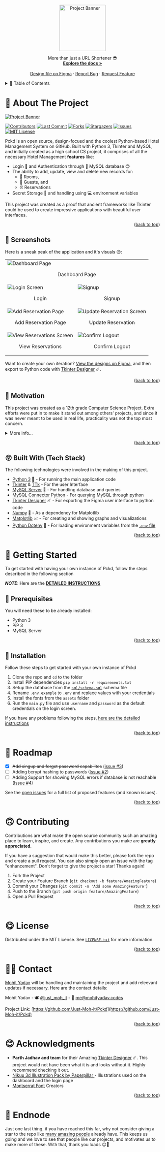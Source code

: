 <div id="top"></div>

<!-- PROJECT Intro -->
<br />
<div align="center">
  <a href="https://github.com/Just-Moh-it/Pckd/stargazers">
    <img src="assets/Readme-assets/logo-4x.png" alt="Project Banner" height="150">
  </a>

  <p align="center">
    More than just a URL Shortener 😎
    <br />
    <a href="https://github.com/Just-Moh-it/Pckd"><strong>Explore the docs »</strong></a>
    <br />
    <br />
    <a href="https://www.figma.com/file/MVq5Q3fhVJB2r70r7I3nJ3/Pckd?node-id=102%3A2">Design file on Figma</a>
    ·
    <a href="https://github.com/Just-Moh-it/Pckd/issues">Report Bug</a>
    ·
    <a href="https://github.com/Just-Moh-it/Pckd/issues">Request Feature</a>
  </p>
</div>

<!-- TABLE OF CONTENTS -->
<details>
  <summary>📃 Table of Contents</summary>
  <ol>
    <li>
      <a href="#about-the-project">About The Project</a>
      <ul>
        <li><a href="#screenshots">Screenshots</a></li>
        <li><a href="#motivation">Motivation</a></li>
        <li><a href="#built-with">Built With</a></li>
      </ul>
    </li>
    <li>
      <a href="#getting-started">Getting Started</a>
      <ul>
        <li><a href="#prerequisites">Prerequisites</a></li>
        <li><a href="#installation">Installation</a></li>
        <li><a href="#extras">Extras</a></li>
        <ul>
            <li><a href="#adding-new-users">Adding New Users</a></li>
        </ul>
      </ul>
    </li>
    <li><a href="#usage">Usage</a></li>
    <li><a href="#roadmap">Roadmap</a></li>
    <li><a href="#contributing">Contributing</a></li>
    <li><a href="#license">License</a></li>
    <li><a href="#contact">Contact</a></li>
    <li><a href="#acknowledgments">Acknowledgments</a></li>
  </ol>
</details>

<!-- ABOUT THE PROJECT -->

# 💁 About The Project

<a href="https://projects.mohityadav.codes/#Pckd">
    <img src="assets/Readme-assets/banner.png" alt="Project Banner">
</a>

<!-- PROJECT SHIELDS -->

[![Contributors][contributors-shield]][contributors-url]
[![Last Commit][last-commit-shield]][last-commit-url]
[![Forks][forks-shield]][forks-url]
[![Stargazers][stars-shield]][stars-url]
[![Issues][issues-shield]][issues-url]
[![MIT License][license-shield]][license-url]

Pckd is an open source, design-focued and the coolest Python-based Hotel Management System on GitHub. Built with Python 3, Tkinter and MySQL, and initially created as a high school CS project, it comprises of all the necessary Hotel Management **features** like:

- Login 🔑 and Authentication through 🐬 MySQL database 😍
- The ability to add, update, view and delete new records for:
  - 🔐 Rooms,
  - 💁 Guests, and
  - ⏰ Reservations
- Secret Storage 👮 and handling using 💻 environment variables

This project was created as a proof that ancient frameworks like Tkinter could be used to create impressive applications with beautiful user interfaces.

<p align="right">(<a href="#top">back to top</a>)</p>

## 📸 Screenshots

Here is a sneak peak of the application and it's visuals 😍:

<table>
    <tr>
        <td colspan="2">
            <img src="assets/Readme-assets/screenshots/dashboard.png" alt="Dashboard Page" />
            <br />
            <p align="center">Dashboard Page</p>
        </td>
    </tr>
    <tr>
        <td>
            <img src="assets/Readme-assets/screenshots/login.png" alt="Login Screen" />
            <br />
            <p align="center">Login</p></td>
        <td>
            <img src="assets/Readme-assets/screenshots/signup.png" alt="Signup" />
            <br />
            <p align="center">Signup</p></td>
    </tr>
    <tr>
        <td>
            <img src="assets/Readme-assets/screenshots/add-reservations.png" alt="Add Reservation Page" />
            <br />
            <p align="center">Add Reservation Page</p></td>
        <td>
            <img src="assets/Readme-assets/screenshots/update-reservations.png" alt="Update Reservation Screen" />
            <br />
            <p align="center">Update Reservation</p></td>
    </tr>
    <tr>
        <td>
            <img src="assets/Readme-assets/screenshots/view-reservations.png" alt="View Reservations Screen" />
            <br />
            <p align="center">View Reservations</p></td>
        <td>
            <img src="assets/Readme-assets/screenshots/logout.png" alt="Confirm Logout" />
            <br />
            <p align="center">Confirm Logout</p></td>
    </tr>
</table>

Want to create your own iteration? [View the designs on Figma](https://www.figma.com/file/MVq5Q3fhVJB2r70r7I3nJ3/Pckd?node-id=102%3A2), and then export to Python code with [Tkinter Designer](https://github.com/ParthJadhav/Tkinter-Designer) ☄️.

<p align="right">(<a href="#top">back to top</a>)</p>

<!-- Motivation -->

## 🤗 Motivation

This project was created as a 12th grade Computer Science Project. Extra efforts were put in to make it stand out among others' projects, and since it was never meant to be used in real life, practicality was not the top most concern.

<details>
    <summary>More info...</summary>
    <p>As per CBSE (the Central Education Board) in India, students with Informatics Practices as a subject need to show their knowledge of Python and MySQL by creating an application that gets evaluated at the end of the year by an examiner/teacher from other schools, and hence the final grades for high school are determined. So, the application was a culmination of team effort, endurance and dedication of our duo. You could see through the commit history, where we started, how it stagnated and then we got the project where it is today.</p>
</details>

<p align="right">(<a href="#top">back to top</a>)</p>

## 😲 Built With (Tech Stack)

The following technologies were involved in the making of this project.

- [Python 3](https://python.org/) 🐍 - For running the main application code
- [Tkinter](https://docs.python.org/3/library/tk.html/) & [TTk](https://docs.python.org/3/library/tkinter.ttk.html) - For the user Interface
- [MySQL Server](https://www.mysql.com/) 🐬 - For handling database and queries
- [MySQL Connector Python](https://dev.mysql.com/doc/connector-python/en/) - For querying MySQL through python
- [Tkinter Designer](https://github.com/ParthJadhav/Tkinter-Designer) ☄️ - For exporting the Figma user interface to python code
- [Numpy](https://numpy.org/) 🧮 - As a dependency for Matplotlib
- [Matplotlib](https://matplotlib.org/) 📈 - For creating and showing graphs and visualizations
- [Python Dotenv](https://github.com/theskumar/python-dotenv) 🤫 - For loading environment variables from the [`.env` file](https://zetcode.com/javascript/dotenv/)

<p align="right">(<a href="#top">back to top</a>)</p>

<!-- GETTING STARTED -->

# 🤯 Getting Started

To get started with having your own instance of Pckd, follow the steps described in the following section

_**NOTE**_: Here are the [**DETAILED INSTRUCTIONS**](/docs/getting-started.md)

## 🌂 Prerequisites

You will need these to be already installed:

- Python 3
- PiP 3
- MySQL Server

<p align="right">(<a href="#top">back to top</a>)</p>

## 💾 Installation

Follow these steps to get started with your own instance of Pckd

1. Clone the repo and `cd` to the folder
1. Install PiP dependencies `pip install -r requirements.txt`
1. Setup the database from the [`sql/schema.sql`](sql/schema.sql) schema file
1. Rename `.env.example` to `.env` and replace values with your credentials
1. Install the fonts from the `assets` folder
1. Run the `main.py` file and use `username` and `password` as the default credentials on the login screen.

If you have any problems following the steps, [here are the detailed instructions](/docs/getting-started.md)

<p align="right">(<a href="#top">back to top</a>)</p>

# 🤩 Roadmap

- [x] ~~Add singup and forget password capabilites~~ ([issue #3](/issues/3))
- [ ] Adding bcrypt hashing to passwords ([Issue #2](/issues/2))
- [ ] Adding Support for showing MySQL errors if database is not reachable ([Issue #4](/issues/4))

See the [open issues](https://github.com/Just-Moh-it/Pckd/issues) for a full list of proposed features (and known issues).

<p align="right">(<a href="#top">back to top</a>)</p>

<!-- CONTRIBUTING -->

# 🙃 Contributing

Contributions are what make the open source community such an amazing place to learn, inspire, and create. Any contributions you make are **greatly appreciated**.

If you have a suggestion that would make this better, please fork the repo and create a pull request. You can also simply open an issue with the tag "enhancement".
Don't forget to give the project a star! Thanks again!

1. Fork the Project
2. Create your Feature Branch (`git checkout -b feature/AmazingFeature`)
3. Commit your Changes (`git commit -m 'Add some AmazingFeature'`)
4. Push to the Branch (`git push origin feature/AmazingFeature`)
5. Open a Pull Request

<p align="right">(<a href="#top">back to top</a>)</p>

<!-- LICENSE -->

# 😋 License

Distributed under the MIT License. See [`LICENSE.txt`](/LICENSE.txt) for more information.

<p align="right">(<a href="#top">back to top</a>)</p>

<!-- CONTACT -->

# 🤙😅 Contact

[Mohit Yadav](https://github.com/Just-Moh-it) will be handling and maintaining the project and add releevant updates if necessary. Here are the contact details:

Mohit Yadav - 🕊 [@just_moh_it](https://twitter.com/just_moh_it) - 📨 [me@mohityadav.codes](mailto:me@mohityadav.codes)

Project Link: [https://github.com/Just-Moh-it/Pckd](https://github.com/Just-Moh-it/Pckd)

<p align="right">(<a href="#top">back to top</a>)</p>

<!-- ACKNOWLEDGMENTS -->

# 😊 Acknowledgments

- **Parth Jadhav and team** for their Amazing [Tkinter Designer](https://github.com/ParthJadhav/Tkinter-Designer) ☄️. This project would not have been what it is and looks without it. Highly recommend checking it out.
- [Nikuu 3d Illustration Pack by Paperpillar
  ](https://www.figma.com/community/file/1000311109311441524) - Illustrations used on the dashboard and the login page
- [Montserrat Font](https://fonts.google.com/specimen/Montserrat) Creators

<p align="right">(<a href="#top">back to top</a>)</p>

# 🥰 Endnode

Just one last thing, if you have reached this far, why not consider giving a star to the repo like [many amazing people](/stargazers) already have. This keeps us going and we love to see that people like our projects, and motivates us to make more of these. With that, thank you loads 😊🥰

<!-- MARKDOWN LINKS & IMAGES -->
<!-- https://www.markdownguide.org/basic-syntax/#reference-style-links -->

[contributors-shield]: https://img.shields.io/github/contributors/Just-Moh-it/Pckd.svg?style=flat-square&logo=github
[contributors-url]: https://github.com/Just-Moh-it/Pckd/graphs/contributors
[last-commit-shield]: https://img.shields.io/github/last-commit/Just-Moh-it/Pckd?style=flat-square&logo=anchor
[last-commit-url]: https://github.com/Just-Moh-it/Pckd/commit/main
[forks-shield]: https://img.shields.io/github/forks/Just-Moh-it/Pckd.svg?style=flat-square&logo=curseforge
[forks-url]: https://github.com/Just-Moh-it/Pckd/network/members
[stars-shield]: https://img.shields.io/github/stars/Just-Moh-it/Pckd.svg?style=flat-square&logo=Apache-Spark
[stars-url]: https://github.com/Just-Moh-it/Pckd/stargazers
[issues-shield]: https://img.shields.io/github/issues/Just-Moh-it/Pckd.svg?style=flat-square&logo=testing-library
[issues-url]: https://github.com/Just-Moh-it/Pckd/issues
[license-shield]: https://img.shields.io/github/license/Just-Moh-it/Pckd.svg?style=flat-square&logo=gmail
[license-url]: https://github.com/Just-Moh-it/Pckd/blob/master/LICENSE.txt
[logo]: assets/Readme-assets/logo-full.png
